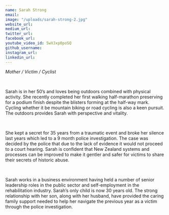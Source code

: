 ```yaml
---
name: Sarah Strong
email: 
image: "/uploads/sarah-strong-2.jpg"
website_url: 
medium_url: 
twitter_url: 
facebook_url: 
youtube_video_id: 5wVJxp0poSQ
github_username: 
instagram_url: 
linkedin_url: 
---
```


*Mother / Victim / Cyclist*

&nbsp;

Sarah is in her 50’s and loves being outdoors combined with physical activity. She recently completed her first walking half-marathon preserving for a podium finish despite the blisters forming at the half-way mark. Cycling whether it be mountain biking or road cycling is also a keen pursuit. The outdoors provides Sarah with perspective and vitality.

&nbsp;

She kept a secret for 35 years from a traumatic event and broke her silence last years which led to a 9 month police investigation. The case was decided by the police that due to the lack of evidence it would not proceed to a court hearing. Sarah is confident that New Zealand systems and processes can be improved to make it gentler and safer for victims to share their secrets of historic abuse.

&nbsp;

Sarah works in a business environment having held a number of senior leadership roles in the public sector and self-employment in the rehabilitation industry. Sarah’s only child is now 30 years old. The strong relationship with her son, along with her husband, have provided the caring family support needed to help her navigate the previous year as a victim through the police investigation.
